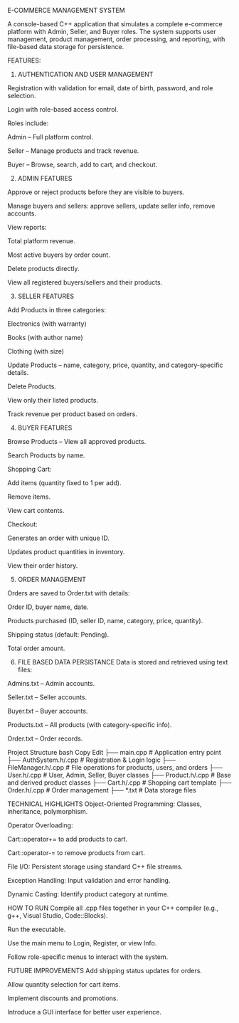 E-COMMERCE MANAGEMENT SYSTEM

A console-based C++ application that simulates a complete e-commerce platform with Admin, Seller, and Buyer roles. The system supports user management, product management, order processing, and reporting, with file-based data storage for persistence.

FEATURES:

1) AUTHENTICATION AND USER MANAGEMENT

Registration with validation for email, date of birth, password, and role selection.

Login with role-based access control.

Roles include:

Admin – Full platform control.

Seller – Manage products and track revenue.

Buyer – Browse, search, add to cart, and checkout.

2) ADMIN FEATURES

Approve or reject products before they are visible to buyers.

Manage buyers and sellers: approve sellers, update seller info, remove accounts.

View reports:

Total platform revenue.

Most active buyers by order count.

Delete products directly.

View all registered buyers/sellers and their products.

3) SELLER FEATURES

Add Products in three categories:

Electronics (with warranty)

Books (with author name)

Clothing (with size)

Update Products – name, category, price, quantity, and category-specific details.

Delete Products.

View only their listed products.

Track revenue per product based on orders.

4) BUYER FEATURES

Browse Products – View all approved products.

Search Products by name.

Shopping Cart:

Add items (quantity fixed to 1 per add).

Remove items.

View cart contents.

Checkout:

Generates an order with unique ID.

Updates product quantities in inventory.

View their order history.

5) ORDER MANAGEMENT

Orders are saved to Order.txt with details:

Order ID, buyer name, date.

Products purchased (ID, seller ID, name, category, price, quantity).

Shipping status (default: Pending).

Total order amount.

6) FILE BASED DATA PERSISTANCE
Data is stored and retrieved using text files:

Admins.txt – Admin accounts.

Seller.txt – Seller accounts.

Buyer.txt – Buyer accounts.

Products.txt – All products (with category-specific info).

Order.txt – Order records.

Project Structure
bash
Copy
Edit
├── main.cpp              # Application entry point
├── AuthSystem.h/.cpp     # Registration & Login logic
├── FileManager.h/.cpp    # File operations for products, users, and orders
├── User.h/.cpp           # User, Admin, Seller, Buyer classes
├── Product.h/.cpp        # Base and derived product classes
├── Cart.h/.cpp           # Shopping cart template
├── Order.h/.cpp          # Order management
├── *.txt                 # Data storage files

TECHNICAL HIGHLIGHTS
Object-Oriented Programming: Classes, inheritance, polymorphism.

Operator Overloading:

Cart::operator+= to add products to cart.

Cart::operator-= to remove products from cart.

File I/O: Persistent storage using standard C++ file streams.

Exception Handling: Input validation and error handling.

Dynamic Casting: Identify product category at runtime.

HOW TO RUN
Compile all .cpp files together in your C++ compiler (e.g., g++, Visual Studio, Code::Blocks).

Run the executable.

Use the main menu to Login, Register, or view Info.

Follow role-specific menus to interact with the system.

FUTURE IMPROVEMENTS
Add shipping status updates for orders.

Allow quantity selection for cart items.

Implement discounts and promotions.

Introduce a GUI interface for better user experience.
